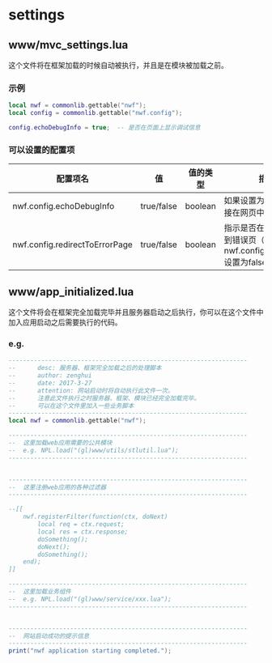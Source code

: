# settings
## www/mvc_settings.lua
这个文件将在框架加载的时候自动被执行，并且是在模块被加载之前。
### 示例
```lua
local nwf = commonlib.gettable("nwf");
local config = commonlib.gettable("nwf.config");

config.echoDebugInfo = true;  -- 是否在页面上显示调试信息
```
### 可以设置的配置项
| 配置项名           | 值 | 值的类型 | 描述信息 |
| ------------------- | ------------------ | ------------ |------------ |
| nwf.config.echoDebugInfo | true/false | boolean | 如果设置为true则表示将直接在网页中输出调试信息 |
| nwf.config.redirectToErrorPage | true/false | boolean | 指示是否在发生错误时跳转到错误页（该配置项仅当nwf.config.echoDebugInfo设置为false时有效）|

## www/app_initialized.lua
这个文件将会在框架完全加载完毕并且服务器启动之后执行，你可以在这个文件中加入应用启动之后需要执行的代码。  
### e.g.
```lua
------------------------------------------------------------------
--      desc: 服务器、框架完全加载之后的处理脚本
--      author: zenghui
--      date: 2017-3-27
--      attention: 网站启动时将自动执行此文件一次。
--      注意此文件执行之时服务器、框架、模块已经完全加载完毕。
--      可以在这个文件里加入一些业务脚本
------------------------------------------------------------------
local nwf = commonlib.gettable("nwf");

------------------------------------------------------------------
--  这里加载web应用需要的公共模块
--	e.g. NPL.load("(gl)www/utils/stlutil.lua");
------------------------------------------------------------------


------------------------------------------------------------------
--  这里注册web应用的各种过滤器
------------------------------------------------------------------

--[[
    nwf.registerFilter(function(ctx, doNext)
        local req = ctx.request;
        local res = ctx.response;
        doSomething();
        doNext();
        doSomething();
    end);
]]

------------------------------------------------------------------
--  这里加载业务组件
--	e.g. NPL.load("(gl)www/service/xxx.lua");
------------------------------------------------------------------


------------------------------------------------------------------
--  网站启动成功的提示信息
------------------------------------------------------------------
print("nwf application starting completed.");

```
